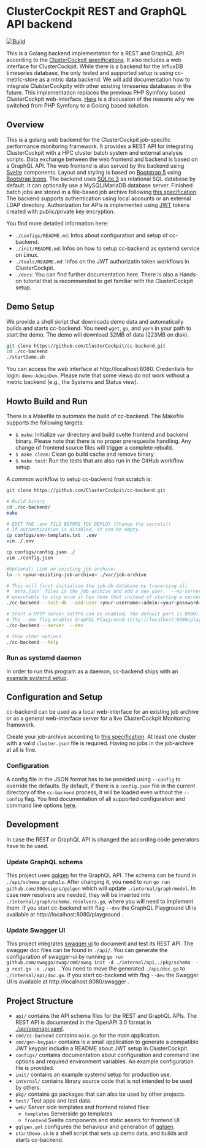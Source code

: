 # ClusterCockpit REST and GraphQL API backend

[![Build](https://github.com/ClusterCockpit/cc-backend/actions/workflows/test.yml/badge.svg)](https://github.com/ClusterCockpit/cc-backend/actions/workflows/test.yml)

This is a Golang backend implementation for a REST and GraphQL API according to the [ClusterCockpit specifications](https://github.com/ClusterCockpit/cc-specifications).
It also includes a web interface for ClusterCockpit.
While there is a backend for the InfluxDB timeseries database, the only tested and supported setup is using cc-metric-store as a mtric data backend.
We will add documentation how to integrate CluisterCockpity with other existing timeseries databases in the future.
This implementation replaces the previous PHP Symfony based ClusterCockpit web-interface.
[Here](https://github.com/ClusterCockpit/ClusterCockpit/wiki/Why-we-switched-from-PHP-Symfony-to-a-Golang-based-solution) is a discussion of the reasons why we switched from PHP Symfony to a Golang based solution.

## Overview

This is a golang web backend for the ClusterCockpit job-specific performance monitoring framework.
It provides a REST API for integrating ClusterCockpit with a HPC cluster batch system and external analysis scripts.
Data exchange between the web frontend and backend is based on a GraphQL API.
The web frontend is also served by the backend using [Svelte](https://svelte.dev/) components.
Layout and styling is based on [Bootstrap 5](https://getbootstrap.com/) using [Bootstrap Icons](https://icons.getbootstrap.com/).
The backend uses [SQLite 3](https://sqlite.org/) as relational SQL database by default.
It can optionally use a MySQL/MariaDB database server.
Finished batch jobs are stored in a file-based job archive following [this specification](https://github.com/ClusterCockpit/cc-specifications/tree/master/job-archive).
The backend supports authentication using local accounts or an external LDAP directory.
Authorization for APIs is implemented using [JWT](https://jwt.io/) tokens created with public/private key encryption.

You find more detailed information here:
* `./configs/README.md`: Infos about configuration and setup of cc-backend.
* `./init/README.md`: Infos on how to setup cc-backend as systemd service on Linux.
* `./tools/README.md`: Infos on the JWT authorizatin token workflows in ClusterCockpit.
* `./docs`: You can find further documentation here. There is also a Hands-on tutorial that is recommended to get familiar with the ClusterCockpit setup.

## Demo Setup

We provide a shell skript that downloads demo data and automatically builds and starts cc-backend.
You need `wget`, `go`, and `yarn` in your path to start the demo. The demo will download 32MB of data (223MB on disk).

```sh
git clone https://github.com/ClusterCockpit/cc-backend.git
cd ./cc-backend
./startDemo.sh
```
You can access the web interface at http://localhost:8080.
Credentials for login: `demo:AdminDev`.
Please note that some views do not work without a metric backend (e.g., the Systems and Status view).

## Howto Build and Run

There is a Makefile to automate the build of cc-backend. The Makefile supports the following targets:
* `$ make`: Initialize `var` directory and build svelte frontend and backend binary. Please note that there is no proper prerequesite handling. Any change of frontend source files will trigger a complete rebuild.
* `$ make clean`: Clean go build cache and remove binary
* `$ make test`: Run the tests that are also run in the GitHub workflow setup.

A common workflow to setup cc-backend fron scratch is:
```sh
git clone https://github.com/ClusterCockpit/cc-backend.git

# Build binary
cd ./cc-backend/
make

# EDIT THE .env FILE BEFORE YOU DEPLOY (Change the secrets)!
# If authentication is disabled, it can be empty.
cp configs/env-template.txt  .env
vim ./.env

cp configs/config.json ./
vim ./config.json

#Optional: Link an existing job archive:
ln -s <your-existing-job-archive> ./var/job-archive

# This will first initialize the job.db database by traversing all
# `meta.json` files in the job-archive and add a new user. `--no-server` will cause the
# executable to stop once it has done that instead of starting a server.
./cc-backend --init-db --add-user <your-username>:admin:<your-password>

# Start a HTTP server (HTTPS can be enabled, the default port is 8080).
# The --dev flag enables GraphQL Playground (http://localhost:8080/playground) and Swagger UI (http://localhost:8080/swagger).
./cc-backend --server  --dev

# Show other options:
./cc-backend --help
```
### Run as systemd daemon

In order to run this program as a daemon, cc-backend ships with an [example systemd setup](./init/README.md).

## Configuration and Setup

cc-backend can be used as a local web-interface for an existing job archive or as a general web-interface server for a live ClusterCockpit Monitoring framework.

Create your job-archive according to [this specification](https://github.com/ClusterCockpit/cc-specifications/tree/master/job-archive).
At least one cluster with a valid `cluster.json` file is required.
Having no jobs in the job-archive at all is fine.

### Configuration

A config file in the JSON format has to be provided using `--config` to override the defaults.
By default, if there is a `config.json` file in the current directory of the `cc-backend` process, it will be loaded even without the `--config` flag.
You find documentation of all supported configuration and command line options [here](./configs.README.md).

## Development
In case the REST or GraphQL API is changed the according code generators have to be used.

### Update GraphQL schema

This project uses [gqlgen](https://github.com/99designs/gqlgen) for the GraphQL API.
The schema can be found in `./api/schema.graphqls`.
After changing it, you need to run `go run github.com/99designs/gqlgen` which will update `./internal/graph/model`.
In case new resolvers are needed, they will be inserted into `./internal/graph/schema.resolvers.go`, where you will need to implement them.
If you start cc-backend with flag `--dev` the GraphQL Playground UI is available at http://localhost:8080/playground .

### Update Swagger UI

This project integrates [swagger ui](https://swagger.io/tools/swagger-ui/) to document and test its REST API.
The swagger doc files can be found in `./api/`.
You can generate the configuration of swagger-ui by running `go run github.com/swaggo/swag/cmd/swag init -d ./internal/api,./pkg/schema  -g rest.go -o ./api `.
You need to move the generated `./api/doc.go` to `./internal/api/doc.go`.
If you start cc-backend with flag `--dev` the Swagger UI is available at http://localhost:8080/swagger .


## Project Structure

- `api/` contains the API schema files for the REST and GraphQL APIs. The REST API is documented in the OpenAPI 3.0 format in [./api/openapi.yaml](./api/openapi.yaml).
- `cmd/cc-backend` contains `main.go` for the main application.
- `cmd/gen-keypair` contains is a small application to generate a compatible JWT keypair includin a README about JWT setup in ClusterCockpit.
- `configs/` contains documentation about configuration and command line options and required environment variables. An example configuration file is provided.
- `init/` contains an example systemd setup for production use.
- `internal/` contains library source code that is not intended to be used by others.
- `pkg/` contains go packages that can also be used by other projects.
- `test/` Test apps and test data.
- `web/` Server side templates and frontend related files:
   - `templates` Serverside go templates
   - `frontend` Svelte components and static assets for frontend UI
- `gqlgen.yml` configures the behaviour and generation of [gqlgen](https://github.com/99designs/gqlgen).
- `startDemo.sh` is a shell script that sets up demo data, and builds and starts cc-backend.
